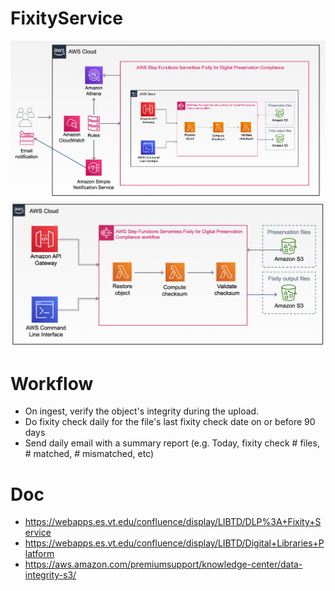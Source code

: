 # FixityService

![Overview](images/overview.png "Overview")
![Fixity workflow](images/steps.png "Fixity workflow")


# Workflow
* On ingest, verify the object's integrity during the upload.
* Do fixity check daily for the file's last fixity check date on or before 90 days
* Send daily email with a summary report (e.g. Today, fixity check # files, # matched, # mismatched, etc) 


# Doc
* https://webapps.es.vt.edu/confluence/display/LIBTD/DLP%3A+Fixity+Service
* https://webapps.es.vt.edu/confluence/display/LIBTD/Digital+Libraries+Platform
* https://aws.amazon.com/premiumsupport/knowledge-center/data-integrity-s3/

